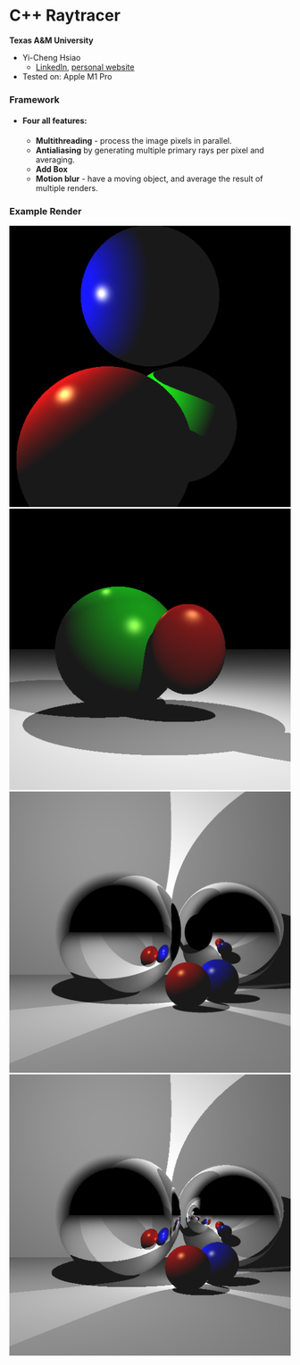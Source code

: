 # C++ Raytracer

**Texas A&M University**

* Yi-Cheng Hsiao
  * [LinkedIn](https://yicheng.tw/), [personal website](https://www.linkedin.com/in/yi-cheng-hsiao/)
* Tested on: Apple M1 Pro
  
### Framework
* #### Four all features:
  *    **Multithreading** - process the image pixels in parallel.  
  *    **Antialiasing** by generating multiple primary rays per pixel and averaging.
  *    **Add Box** 
  *    **Motion blur** - have a moving object, and average the result of multiple renders.

###
### Example Render
![Example Render](images/0.jpg)
![Example Render](images/1.jpg)
![Example Render](images/2.jpg)
![Example Render](images/3.jpg)